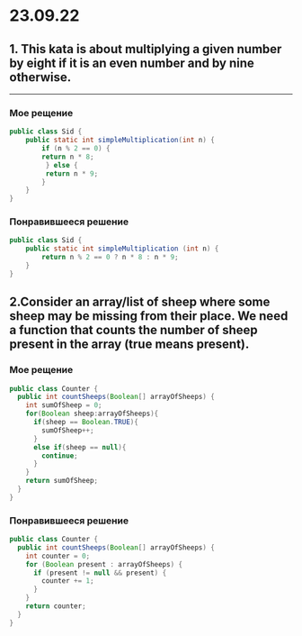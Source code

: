 # 23.09.22
## 1. This kata is about multiplying a given number by eight if it is an even number and by nine otherwise.
___
### Мое рещение 
```java
public class Sid {
    public static int simpleMultiplication(int n) {
        if (n % 2 == 0) {
        return n * 8;
         } else {
         return n * 9;
        }
    }
}
```

### Понравившееся решение
```java
public class Sid {
    public static int simpleMultiplication (int n) {
        return n % 2 == 0 ? n * 8 : n * 9;
    }
}
```
## 2.Consider an array/list of sheep where some sheep may be missing from their place. We need a function that counts the number of sheep present in the array (true means present).
### Мое рещение 
```java
public class Counter {
  public int countSheeps(Boolean[] arrayOfSheeps) {
    int sumOfSheep = 0;
    for(Boolean sheep:arrayOfSheeps){
      if(sheep == Boolean.TRUE){
        sumOfSheep++;
      }
      else if(sheep == null){
        continue;
      }
    }
    return sumOfSheep;
  }
}
```

### Понравившееся решение
```java
public class Counter {
  public int countSheeps(Boolean[] arrayOfSheeps) {
    int counter = 0;
    for (Boolean present : arrayOfSheeps) {
      if (present != null && present) {
        counter += 1;
      }
    }
    return counter;
  }
}
```
